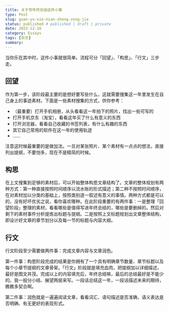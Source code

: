 ```yaml
---
title: 关于写年终总结这件小事
type: Post
slug: guan-yu-xie-nian-zhong-zong-jie
status: published # published | draft | private
date: 2022-12-16
category: Essays
tags: [杂文]
summary:
---
```


当你乐在其中时，这件小事就很简单。流程可分「回望」、「构思」、「行文」三步走。

## 回望

作为第一步，该阶段最主要的是想好要写些什么，这就需要搜集这一年里发生在自己身上的事迹素材。下面是一些素材搜集的方式，供你参考：

- （最重要）打开手机相册，从头看看这一年拍下的照片，找出一些可写的
- 打开手机京东（淘宝），看看这年买了什么有意义的东西
- 打开浏览器，看看自己收藏的书签列表，有什么有趣的东西
- 其它自己常用的软件在这一年的使用轨迹
- ……

注意这时候最重要的是做加法。一旦对某张照片、某个素材有一点点的想法，直接列出提纲，不要怕多，现在不是精简的时候。

## 构思

在上文搜集到足够的素材后，可以开始整体构思文章结构了。文章的整体规划有两种方式：第一种直接按照时间顺序以流水账的形式描述；第二种不按照时间顺序，在对素材加以分类的基础上，按照类别逐一叙述有意义的事情。两种方式都是可以的，没有好坏优劣之说，看你喜欢哪种。在此阶段重要的有两件事：一是整理「回望阶段」整理的素材，看看哪些是值得写进年终总结的，哪些是要删掉的。然后对剩下的素材事件分析提炼出标题与提纲。二是按照上文标题规划出文章整体结构，即设计好文章的章节划分以及每一节的标题与内容大纲。

## 行文

行文阶段至少需要做两件事：完成文章内容与文章润色。

第一件事：构思阶段完成的结果是你拥有了一个具有明确章节数量、章节标题以及每个小章节提纲的文章骨架。「行文」阶段就是填充血肉，把提纲加以详细描述，最好是图文并茂。完成以上的内容填充后，年终总结嘛，最后的总结最好是不能少的。我一般分小结、展望两层来写。一段话总结这一年，一段话描述未来的期待，瞧瞧多契合啊。

第二件事：润色就是一遍遍阅读文章，看看词汇、语句描述是否准确，语义表达是否明确、有无更好的表现形式。